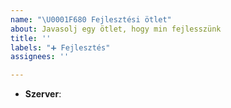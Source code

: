```yaml
---
name: "\U0001F680 Fejlesztési ötlet"
about: Javasolj egy ötlet, hogy min fejlesszünk
title: ''
labels: "➕ Fejlesztés"
assignees: ''

---
```


<!-- Melyik szerverrel kapcsolatos az ötlet? pl.: Survival -->
* **Szerver**:
